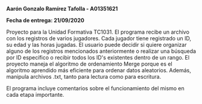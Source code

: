 **Aarón Gonzalo Ramírez Tafolla - A01351621**

**Fecha de entrega: 21/09/2020**

Proyecto para la Unidad Formativa TC1031. El programa recibe un archivo con los registros de varios jugadores. Cada jugador tiene registrado un ID, su edad y las horas jugadas.
El usuario puede decidir si quiere organizar alguno de los registros mencionados anteriormente o realizar una búsqueda por ID específico o recibir todos los ID's existentes dentro
de un rango. El proyecto maneja el algoritmo de ordenamiento Merge porque es el algoritmo aprendido más eficiente para ordenar datos aleatorios. Además, manipula archivos .txt, tanto
para lectura como para escritura.

El programa incluye comentarios sobre el funcionamiento del mismo en cada etapa importante.
